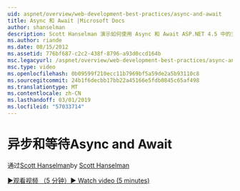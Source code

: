 ```yaml
---
uid: aspnet/overview/web-development-best-practices/async-and-await
title: Async 和 Await |Microsoft Docs
author: shanselman
description: Scott Hanselman 演示如何使用 Async 和 Await ASP.NET 4.5 中的支持。
ms.author: riande
ms.date: 08/15/2012
ms.assetid: 776bf687-c2c2-438f-8796-a93d0ccd164b
msc.legacyurl: /aspnet/overview/web-development-best-practices/async-and-await
msc.type: video
ms.openlocfilehash: 0b09599f210ecc11b7969bf5a59de2a5b93110c8
ms.sourcegitcommit: 24b1f6decbb17bb22a45166e5fdb0845c65af498
ms.translationtype: MT
ms.contentlocale: zh-CN
ms.lasthandoff: 03/01/2019
ms.locfileid: "57033714"
---
```

<a name="async-and-await"></a><span data-ttu-id="d932a-103">异步和等待</span><span class="sxs-lookup"><span data-stu-id="d932a-103">Async and Await</span></span>
====================
<span data-ttu-id="d932a-104">通过[Scott Hanselman](https://github.com/shanselman)</span><span class="sxs-lookup"><span data-stu-id="d932a-104">by [Scott Hanselman](https://github.com/shanselman)</span></span>

[<span data-ttu-id="d932a-105">&#9654;观看视频 （5 分钟）</span><span class="sxs-lookup"><span data-stu-id="d932a-105">&#9654; Watch video (5 minutes)</span></span>](https://channel9.msdn.com/Blogs/ASP-NET-Site-Videos/async-and-await)
